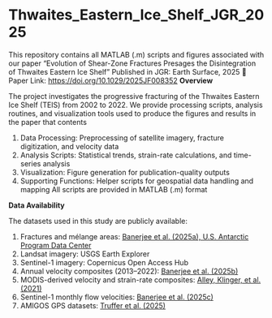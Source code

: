 # Thwaites_Eastern_Ice_Shelf_JGR_2025

This repository contains all MATLAB (.m) scripts and figures associated with our paper “Evolution of Shear-Zone Fractures Presages the Disintegration of Thwaites Eastern Ice Shelf”
Published in JGR: Earth Surface, 2025
📄 Paper Link: https://doi.org/10.1029/2025JF008352
**Overview**

The project investigates the progressive fracturing of the Thwaites Eastern Ice Shelf (TEIS) from 2002 to 2022. We provide processing scripts, analysis routines, and visualization tools used to produce the figures and results in the paper that contents
1. Data Processing: Preprocessing of satellite imagery, fracture digitization, and velocity data
2. Analysis Scripts: Statistical trends, strain-rate calculations, and time-series analysis
3. Visualization: Figure generation for publication-quality outputs
4. Supporting Functions: Helper scripts for geospatial data handling and mapping
All scripts are provided in MATLAB (.m) format 

**Data Availability**

The datasets used in this study are publicly available:
1. Fractures and mélange areas: [Banerjee et al. (2025a), U.S. Antarctic Program Data Center](https://www.usap-dc.org/view/dataset/601903)
2. Landsat imagery: USGS Earth Explorer
3. Sentinel-1 imagery: Copernicus Open Access Hub
4. Annual velocity composites (2013–2022): [Banerjee et al. (2025b)](https://www.usap-dc.org/view/dataset/601904)
5. MODIS-derived velocity and strain-rate composites: [Alley, Klinger, et al. (2021)](https://www.usap-dc.org/view/dataset/601478)
6. Sentinel-1 monthly flow velocities: [Banerjee et al. (2025c)](https://www.usap-dc.org/view/dataset/601914)
7. AMIGOS GPS datasets: [Truffer et al. (2025)](https://www.usap-dc.org/view/dataset/601925)

 
